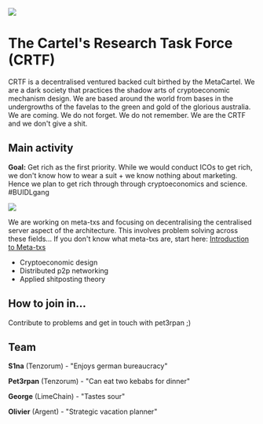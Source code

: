 ![](https://i.imgur.com/bIS8zGh.png)

# The Cartel's Research Task Force (CRTF)

CRTF is a decentralised ventured backed cult birthed by the MetaCartel. We are a dark society that practices the shadow arts of cryptoeconomic mechanism design. We are based around the world from bases in the undergrowths of the favelas to the green and gold of the glorious australia. We are coming. We do not forget. We do not remember. We are the CRTF and we don't give a shit.

## Main activity

**Goal:** Get rich as the first priority. While we would conduct ICOs to get rich, we don't know how to wear a suit + we know nothing about marketing. Hence we plan to get rich through through cryptoeconomics and science. #BUIDLgang

![](https://i.imgur.com/YZ6a9pm.png)

We are working on meta-txs and focusing on decentralising the centralised server aspect of the architecture. This involves problem solving across these fields... If you don't know what meta-txs are, start here: [Introduction to Meta-txs](https://github.com/Meta-tx/Harbour-MVP/wiki)

- Cryptoeconomic design
- Distributed p2p networking
- Applied shitposting theory 

## How to join in...

Contribute to problems and get in touch with pet3rpan ;)

## Team

**S1na** (Tenzorum) - "Enjoys german bureaucracy"

**Pet3rpan** (Tenzorum) - "Can eat two kebabs for dinner"

**George** (LimeChain) - "Tastes sour"

**Olivier** (Argent) - "Strategic vacation planner"
